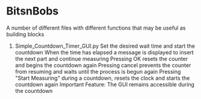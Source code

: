 # BitsnBobs
A number of different files with different functions that may be useful as building blocks

1. Simple_Countdown_Timer_GUI.py
  Set the desired wait time and start the countdown
  When the time has elapsed a message is displayed to insert the next part and continue measuring
    Pressing OK resets the counter and begins the countdown again
    Pressing cancel prevents the counter from resuming and waits until the process is begun again
  Pressing "Start Measuring" during a countdown, resets the clock and starts the countdown again
  Important Feature:
    The GUI remains accessible during the countdown
